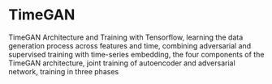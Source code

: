 # TimeGAN
TimeGAN Architecture and Training with Tensorflow, learning the data generation process across features and time, combining adversarial and supervised training with time-series embedding, the four components of the TimeGAN architecture, joint training of autoencoder and adversarial network, training in three phases
